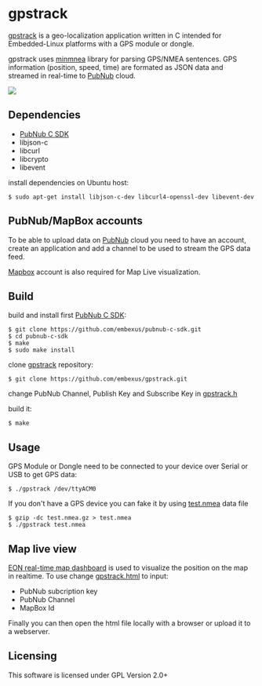 # gpstrack

[gpstrack](http://github.com/embexus/gpstrack) is a geo-localization application written in C intended for Embedded-Linux platforms 
with a GPS module or dongle.

gpstrack uses [minmnea](https://github.com/cloudyourcar/minmea) library for parsing GPS/NMEA sentences. 
GPS information (position, speed, time) are formated as JSON data and streamed in real-time to [PubNub](https://www.pubnub.com) cloud.

![](https://embexus.com/gps/gpstrackA3bC3e.gif)

## Dependencies

 * [PubNub C SDK](https://github.com/embexus/pubnub-c-sdk)
 * libjson-c
 * libcurl
 * libcrypto
 * libevent

install dependencies on Ubuntu host:

    $ sudo apt-get install libjson-c-dev libcurl4-openssl-dev libevent-dev

## PubNub/MapBox accounts

To be able to upload data on [PubNub](https://www.pubnub.com) cloud you need to have an account, 
create an application and add a channel to be used to stream the GPS data feed.

[Mapbox](https://www.mapbox.com/) account is also required for Map Live visualization.


## Build

build and install first [PubNub C SDK](https://github.com/embexus/pubnub-c-sdk):

    $ git clone https://github.com/embexus/pubnub-c-sdk.git
    $ cd pubnub-c-sdk 
    $ make 
    $ sudo make install

clone [gpstrack](http://github.com/embexus/gpstrack) repository:

    $ git clone https://github.com/embexus/gpstrack.git

change PubNub Channel, Publish Key and Subscribe Key in [gpstrack.h](https://github.com/embexus/gpstrack/blob/master/gpstrack.h)

build it:

    $ make

## Usage

GPS Module or Dongle need to be connected to your device over Serial or USB to get GPS data:

    $ ./gpstrack /dev/ttyACM0

If you don't have a GPS device you can fake it by using [test.nmea](https://github.com/embexus/gpstrack/blob/master/test.nmea.gz) data file

    $ gzip -dc test.nmea.gz > test.nmea
    $ ./gpstrack test.nmea

## Map live view

[EON real-time map dashboard](https://www.pubnub.com/developers/eon/) is used to visualize the position on the map in realtime.
To use change [gpstrack.html](https://github.com/embexus/gpstrack/blob/master/gpstrack.html) to input:
   
 * PubNub subcription key
 * PubNub Channel
 * MapBox Id

Finally you can then open the html file locally with a browser or upload it to a webserver.

## Licensing

This software is licensed under GPL Version 2.0+
